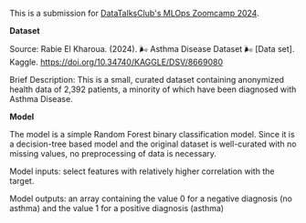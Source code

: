 This is a submission for [DataTalksClub's MLOps Zoomcamp 2024](https://github.com/DataTalksClub/mlops-zoomcamp).

**Dataset**

Source: Rabie El Kharoua. (2024). 🌬️ Asthma Disease Dataset 🌬️ [Data set]. Kaggle. https://doi.org/10.34740/KAGGLE/DSV/8669080 

Brief Description: This is a small, curated dataset containing anonymized health data of 2,392 patients, a minority of which have been diagnosed with Asthma Disease. 

**Model**

The model is a simple Random Forest binary classification model. Since it is a decision-tree based model and the original dataset is well-curated with no missing values, no preprocessing of data is necessary. 

Model inputs: select features with relatively higher correlation with the target.

Model outputs: an array containing the value 0 for a negative diagnosis (no asthma) and the value 1 for a positive diagnosis (asthma)






